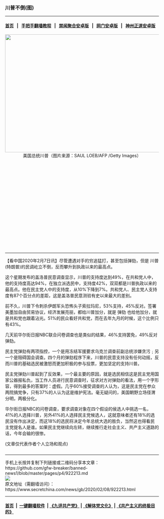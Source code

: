 ### 川普不倒(图)
------------------------

#### [首页](https://github.com/gfw-breaker/banned-news1/blob/master/README.md) &nbsp;&nbsp;|&nbsp;&nbsp; [手把手翻墙教程](https://github.com/gfw-breaker/guides/wiki) &nbsp;&nbsp;|&nbsp;&nbsp; [禁闻聚合安卓版](https://github.com/gfw-breaker/bn-android) &nbsp;&nbsp;|&nbsp;&nbsp; [网门安卓版](https://github.com/oGate2/oGate) &nbsp;&nbsp;|&nbsp;&nbsp; [神州正道安卓版](https://github.com/SzzdOgate/update) 



<div class="article_right" style="fone-color:#000">
 <p style="text-align: center;">
  <img alt="" src="https://img3.secretchina.com/pic/2020/1-14/p2603641a960610446-ss.jpg" style="height:385px; width:600px"/>
  <br>
   美国总统川普（图片来源：SAUL LOEB/AFP /Getty Images）
   <span id="hideid" name="hideid" style="color:red;display:none;">
    <span href="https://www.secretchina.com">
    </span>
   </span>
  </br>
 </p>
 <div id="txt-mid1-t21-2017">
  <ins class="adsbygoogle" data-ad-client="ca-pub-1276641434651360" data-ad-slot="2451032099" style="display:inline-block;width:336px;height:280px">
  </ins>
  

---


  </div>
 </div>
 <p>
  【看中国2020年2月7日讯】尽管遭遇对手的穷追猛打，甚至包括弹劾，但是
  <span href="https://www.secretchina.com/news/gb/tag/川普" target="_blank">
   川普
  </span>
  (特朗普)的民调屹立不倒，反而攀升到执政以来的最高点。
  <span id="hideid" name="hideid" style="color:red;display:none;">
   <span href="https://www.secretchina.com">
   </span>
  </span>
 </p>
 <p>
  这个星期发布的盖洛普民意调查显示，川普的支持度达到49%，在共和党人中，他的支持度高达94%，在独立派选民中，支持度42%，双双都是川普执政以来的最高点。他在民主党人中的支持度，从10%下降到7%。共和党人、民主党人支持度有87个百分点的差距，这是盖洛普民意测验有史以来最大的差别。
 </p>
 <p>
  前不久，川普下令刺杀伊朗军头恐怖头子索拉玛尼，53%支持，45%反对。签署美墨加自由贸易协议，经济发展亮丽，都给川普加分，就是
  <span href="https://www.secretchina.com/news/gb/tag/弹劾" target="_blank">
   弹劾
  </span>
  也给他加分，就是共和党也跟着沾光。51%的民众看好共和党，而在去年九月的时候，这个比例只有43%。
 </p>
 <p>
  几天前华尔街日报NBC联合问卷调查也是类似的结果，46%支持罢免，49%反对弹劾。
 </p>
 <p>
  民主党弹劾有两项指控，一个是用冻结军援要求乌克兰调查前副总统涉嫌贪污﹔另一个是阻碍国会调查。四个月的弹劾程序下来，川普的民意支持没有任何动摇，反而川普的基础选民被激怒而更加积极的参与投票，更加坚定的支持川普。
 </p>
 <p>
  民主党弹劾川普起到了反效果，一个最主要的原因，就是选民相信这是民主党用国家公器报私仇，当工作人员进行民意调查时，征求对方对弹劾的看法，用一个字形容，得到最多的答案时：虚假。几乎60%接受调查的人认为，这是民主党在参众两院搞党争，只有37%的人认为这是维护宪法。毫无疑问的，美国朝野立场径渭分明，两极分化。
 </p>
 <p>
  华尔街日报NBC的问卷调查，要求调查对象在四个假设的侯选人中挑选一名，41%的人选择川普，另外41%的人选择民主党候选人，这就意味者还有18%的选民没有作出决定，而这18%的选民将决定今年总统大选的胜负，当然这也得看民主党提名人是谁。如果民主党继续向左转，继续推行走社会主义、共产主义道路的话，今年会输的很惨。
 </p>
 (文章仅代表作者个人立场和观点)
 <center>
  <div>
   <div id="txt-mid2-t22-2017" style="display: block;  max-height: 351px;  overflow: hidden;">
    <div id="SC-21xxx">
    </div>
    <ins class="adsbygoogle" data-ad-client="ca-pub-1276641434651360" data-ad-format="auto" data-ad-slot="4301710469" data-full-width-responsive="true" style="display:block">
    </ins>
   </div>
  </div>
 </center>
 <div style="padding-top:12px;">
 </div>
</div>

<hr/>
手机上长按并复制下列链接或二维码分享本文章：<br/>
https://github.com/gfw-breaker/banned-news1/blob/master/pages/p4/922213.md <br/>
<a href='https://github.com/gfw-breaker/banned-news1/blob/master/pages/p4/922213.md'><img src='https://github.com/gfw-breaker/banned-news1/blob/master/pages/p4/922213.md.png'/></a> <br/>
原文地址（需翻墙访问）：https://www.secretchina.com/news/gb/2020/02/08/922213.html


------------------------
#### [首页](https://github.com/gfw-breaker/banned-news1/blob/master/README.md) &nbsp;|&nbsp; [一键翻墙软件](https://github.com/gfw-breaker/nogfw/blob/master/README.md) &nbsp;| [《九评共产党》](https://github.com/gfw-breaker/9ping.md/blob/master/README.md#九评之一评共产党是什么) | [《解体党文化》](https://github.com/gfw-breaker/jtdwh.md/blob/master/README.md) | [《共产主义的终极目的》](https://github.com/gfw-breaker/gczydzjmd.md/blob/master/README.md)


<img src='http://gfw-breaker.win/banned-news/pages/p4/922213.md' width='0px' height='0px'/>
